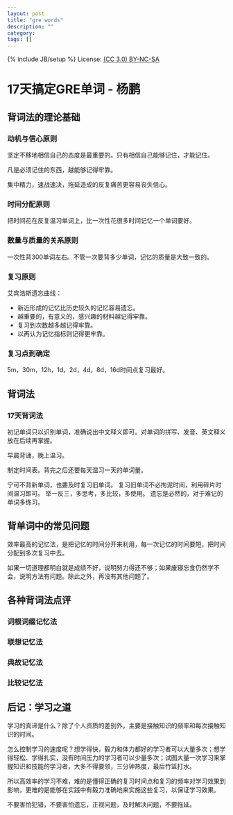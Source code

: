 ```yaml
---
layout: post
title: "gre words"
description: ""
category: 
tags: []
---
```

{% include JB/setup %}
License: [(CC 3.0) BY-NC-SA](http://creativecommons.org/licenses/by-nc-sa/3.0/)

# 17天搞定GRE单词 - 杨鹏

## 背词法的理论基础

### 动机与信心原则

坚定不移地相信自己的态度是最重要的。只有相信自己能够记住，才能记住。

凡是必须记住的东西，越能够记得牢靠。

集中精力，速战速决，拖延造成的反复痛苦更容易丧失信心。

### 时间分配原则

把时间花在反复温习单词上，比一次性花很多时间记忆一个单词要好。

### 数量与质量的关系原则

一次性背300单词左右。不管一次要背多少单词，记忆的质量是大致一致的。

### 复习原则

艾宾浩斯遗忘曲线：

* 新近形成的记忆比历史较久的记忆容易遗忘。
* 越重要的，有意义的，感兴趣的材料越记得牢靠。
* 复习到次数越多越记得牢靠。
* 以再认为记忆指标则记得更牢靠。

### 复习点到确定

5m，30m，12h，1d，2d，4d，8d，16d时间点复习最好。

## 背词法

### 17天背词法

初记单词只以识别单词，准确说出中文释义即可。对单词的拼写、发音、英文释义放在后续再掌握。

早晨背诵，晚上温习。

制定时间表。背完之后还要每天温习一天的单词量。

宁可不背新单词，也要及时复习旧单词。
复习旧单词不必拘泥时间，利用碎片时间温习即可。
举一反三，多思考，多比较，多使用。
遗忘是必然的，对于难记的单词多练习。

## 背单词中的常见问题

效率最高的记忆法，是把记忆的时间分开来利用，每一次记忆的时间要短，把时间分配到多次复习中去。

如果一切道理都明白就是成绩不好，说明努力得还不够；如果废寝忘食仍然学不会，说明方法有问题。除此之外，再没有其他问题了。

## 各种背词法点评

### 词根词缀记忆法

### 联想记忆法

### 典故记忆法

### 比较记忆法

## 后记：学习之道

学习的真谛是什么？除了个人资质的差别外，主要是接触知识的频率和每次接触知识的时间。

怎么控制学习的速度呢？想学得快，毅力和体力都好的学习者可以大量多次；想学得轻松、学得扎实，没有时间压力的学习者可以少量多次；试图大量一次学习来掌握知识和技能的学习者，大多不得要领，三分钟热度，最后竹篮打水。

所以高效率的学习不难，难的是懂得正确的复习时间点和复习的频率对学习效果到影响，更难的是能够在实践中有毅力准确地来实施这些复习，以保证学习效果。

不要害怕犯错，不要害怕遗忘，正视问题，及时解决问题，不要拖延。
